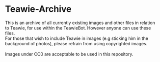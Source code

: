 # Teawie-Archive
This is an archive of all currently existing images and other files in relation to Teawie, for use within the TeawieBot. However anyone can use these files.
<br> For those that wish to include Teawie in images (e.g sticking him in the background of photos), please refrain from using copyrighted images.</br>
<br>Images under CC0 are acceptable to be used in this repository.</br>
